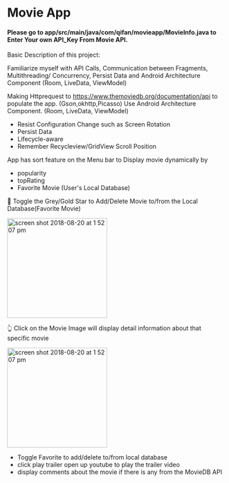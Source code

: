 
# Movie App

#### Please go to app/src/main/java/com/qifan/movieapp/MovieInfo.java to Enter Your own API_Key From Movie API.



Basic Description of this project:

Familiarize myself with API Calls, Communication between Fragments, Multithreading/ Concurrency, Persist Data and Android Architecture Component (Room, LiveData, ViewModel)

Making Httprequest to https://www.themoviedb.org/documentation/api to populate the app. (Gson,okhttp,Picasso)
Use Android Architecture Component. (Room, LiveData, ViewModel)
  - Resist Configuration Change such as Screen Rotation
  - Persist Data
  - Lifecycle-aware
  - Remember Recycleview/GridView Scroll Position


App has sort feature on the Menu bar to Display movie dynamically by 
- popularity 
- topRating
- Favorite Movie (User's Local Database)

:dizzy: Toggle the Grey/Gold Star to Add/Delete Movie to/from the Local Database(Favorite Movie)


<img width="231" alt="screen shot 2018-08-20 at 1 52 07 pm" src="https://user-images.githubusercontent.com/24483249/44429376-456f4480-a565-11e8-8019-afcf4913202c.png">

:point_up_2: Click on the Movie Image will display detail information about that specific movie


<img width="231" alt="screen shot 2018-08-20 at 1 52 07 pm" src="https://user-images.githubusercontent.com/24483249/44430080-a4ce5400-a567-11e8-815b-59c4472460ec.png">

- Toggle Favorite to add/delete to/from local database
- click play trailer open up youtube to play the trailer video
- display comments about the movie if there is any from the MovieDB API




